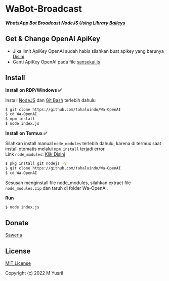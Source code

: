 # WaBot-Broadcast

***WhatsApp Bot Broadcast NodeJS Using Library [Baileys](https://github.com/adiwajshing/Baileys)***
## Get & Change OpenAI ApiKey
- Jika limit ApiKey OpenAI sudah habis silahkan buat apikey yang barunya [Disini](https://beta.openai.com/account/api-keys)
- Ganti ApiKey OpenAI pada file [sansekai.js](https://github.com/tahaluindo/Wa-OpenAI/blob/392f5cfadc71f01281434acd215544ccfb18023f/sansekai.js#L67)

## Install
**Install on RDP/Windows ✅**

Install [NodeJS](https://nodejs.org/en/download/)
 dan [Git Bash](https://git-scm.com/downloads) terlebih dahulu
```bash
$ git clone https://github.com/tahaluindo/Wa-OpenAI
$ cd Wa-OpenAI
$ npm install
$ node index.js
```
**Install on Termux ✅**

Silahkan install manual ```node_modules``` terlebih dahulu, karena di termux saat install otomatis melalui ```npm install``` terjadi error.
<br>Link ```node_modules```: [Klik Disini](https://drive.google.com/file/d/1o_IJMZTIm8Z95Rkmt6EdeHh_tDwJ-5IR/view?usp=sharing)
```bash
$ pkg install git nodejs -y
$ git clone https://github.com/tahaluindo/Wa-OpenAI
$ cd Wa-OpenAI
```
Sesusah menginstall file node_modules, silahkan extract file ```node_modules.zip``` dan taruh di folder Wa-OpenAI.

**Run**
```bash
$ node index.js
```

## Donate
[Saweria](https://saweria.co/anonsecteam)

## License
[MIT License](https://github.com/tahaluindo/Wa-OpenAI/blob/main/LICENSE)

Copyright (c) 2022 M Yusril

